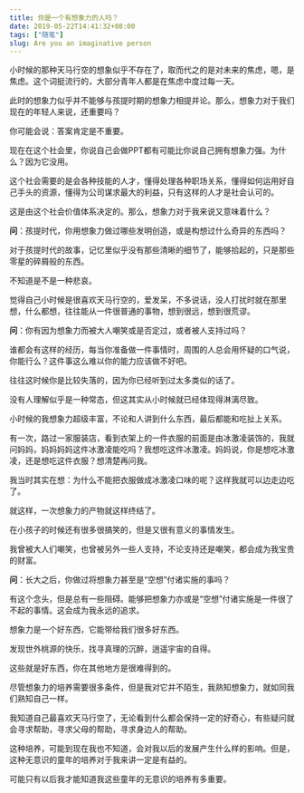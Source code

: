 ```yaml
---
title: 你是一个有想象力的人吗？
date: 2019-05-22T14:41:32+08:00
tags: ["随笔"]
slug: Are you an imaginative person
---
```


小时候的那种天马行空的想象似乎不存在了，取而代之的是对未来的焦虑，嗯，是焦虑。这个词挺流行的，大部分青年人都是在焦虑中度过每一天。

此时的想象力似乎并不能够与孩提时期的想象力相提并论。那么，想象力对于我们现在的年轻人来说，还重要吗？

你可能会说：答案肯定是不重要。

现在在这个社会里，你说自己会做PPT都有可能比你说自己拥有想象力强。为什么？因为它没用。

这个社会需要的是会各种技能的人才，懂得处理各种职场关系，懂得如何运用好自己手头的资源，懂得为公司谋求最大的利益，只有这样的人才是社会认可的。

这是由这个社会价值体系决定的。那么，想象力对于我来说又意味着什么？

**问**：孩提时代，你用想象力做过哪些发明创造，或是构想过什么奇异的东西吗？

对于孩提时代的故事，记忆里似乎没有那些清晰的细节了，能够拾起的，只是那些零星的碎屑般的东西。

不知道是不是一种悲哀。

觉得自己小时候是很喜欢天马行空的，爱发呆，不多说话，没人打扰时就在那里想，什么都想，往往能从一件很普通的事物，想到很远，想到很荒谬。

**问**：你有因为想象力而被大人嘲笑或是否定过，或者被人支持过吗？

谁都会有这样的经历，每当你准备做一件事情时，周围的人总会用怀疑的口气说，你能行么？这件事这么难以你的能力应该做不好吧。

往往这时候你是比较失落的，因为你已经听到过太多类似的话了。

没有人理解似乎是一种常态，但这其实从小时候就已经体现得淋漓尽致。

小时候的我想象力超级丰富，不论和人讲到什么东西，最后都能和吃扯上关系。

有一次，路过一家服装店，看到衣架上的一件衣服的前面是由冰激凌装饰的，我就问妈妈，妈妈妈妈这件冰激凌能吃吗？我想吃这件冰激凌。妈妈说，你是想吃冰激凌，还是想吃这件衣服？想清楚再问我。

我当时其实在想：为什么不能把衣服做成冰激凌口味的呢？这样我就可以边走边吃了。

就这样，一次想象力的产物就这样终结了。

在小孩子的时候还有很多很搞笑的，但是又很有意义的事情发生。

我曾被大人们嘲笑，也曾被另外一些人支持，不论支持还是嘲笑，都会成为我宝贵的财富。

**问**：长大之后，你做过将想象力甚至是“空想”付诸实施的事吗？

有这个念头，但是总有一些阻碍。能够把想象力亦或是“空想”付诸实施是一件很了不起的事情。这会成为我永远的追求。

想象力是一个好东西，它能带给我们很多好东西。

发现世外桃源的快乐，找寻真理的沉醉，逍遥宇宙的自得。

这些就是好东西，你在其他地方是很难得到的。

尽管想象力的培养需要很多条件，但是我对它并不陌生，我熟知想象力，就如同我们熟知自己一样。

我知道自己最喜欢天马行空了，无论看到什么都会保持一定的好奇心，有些疑问就会寻求帮助，寻求父母的帮助，寻求身边人的帮助。

这种培养，可能到现在我也不知道，会对我以后的发展产生什么样的影响。但是，这种无意识的童年的培养对于我来讲一定是有益的。

可能只有以后我才能知道我这些童年的无意识的培养有多重要。
